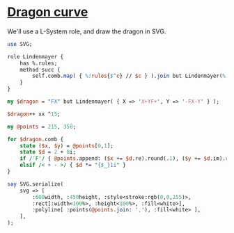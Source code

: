[1]: https://rosettacode.org/wiki/Dragon_curve

# [Dragon curve][1]


We'll use a L-System role, and draw the dragon in SVG.

```perl
use SVG;

role Lindenmayer {
    has %.rules;
    method succ { 
	    self.comb.map( { %!rules{$^c} // $c } ).join but Lindenmayer(%!rules)
    }
}

my $dragon = "FX" but Lindenmayer( { X => 'X+YF+', Y => '-FX-Y' } );

$dragon++ xx ^15;

my @points = 215, 350;

for $dragon.comb {
    state ($x, $y) = @points[0,1];
    state $d = 2 + 0i;
    if /'F'/ { @points.append: ($x += $d.re).round(.1), ($y += $d.im).round(.1) }
    elsif /< + - >/ { $d *= "{$_}1i" }
}

say SVG.serialize(
    svg => [
        :600width, :450height, :style<stroke:rgb(0,0,255)>,
        :rect[:width<100%>, :height<100%>, :fill<white>],
        :polyline[ :points(@points.join: ','), :fill<white> ],
    ],
);
```
